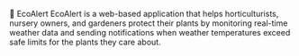 🌿 EcoAlert
EcoAlert is a web-based application that helps horticulturists, nursery owners, and gardeners protect their plants by monitoring real-time weather data and sending notifications when weather temperatures exceed safe limits for the plants they care about.
